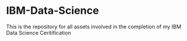 # IBM-Data-Science
This is the repository for all assets involved in the completion of my IBM Data Science Ceritification
